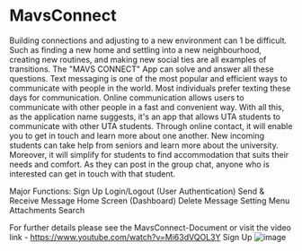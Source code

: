 # MavsConnect
Building connections and adjusting to a new environment can 1 be difficult. Such as finding a new home and settling into a new neighbourhood, creating new routines, and
making new social ties are all examples of transitions. The "MAVS CONNECT" App can solve and answer all these questions.
Text messaging is one of the most popular and efficient ways to communicate with people in the world. Most individuals prefer texting these days for communication. Online
communication allows users to communicate with other people in a fast and convenient way. With all this, as the application name suggests, it's an app that allows UTA students to
communicate with other UTA students. Through online contact, it will enable you to get in touch and learn more about one another. New incoming students can take help from seniors
and learn more about the university. Moreover, it will simplify for students to find accommodation that suits their needs and comfort. As they can post in the group chat,
anyone who is interested can get in touch with that student.

Major Functions:
Sign Up
Login/Logout (User Authentication)
Send & Receive Message
Home Screen (Dashboard)
Delete Message
Setting Menu
Attachments
Search


For further details please see the MavsConnect-Document or visit the video link - https://www.youtube.com/watch?v=Mi63dVQOL3Y
Sign Up
![image](https://github.com/Shashwat16Shekhar/MavsConnect/assets/42942896/df88a925-04e2-427b-a910-241868d9e0bd)



